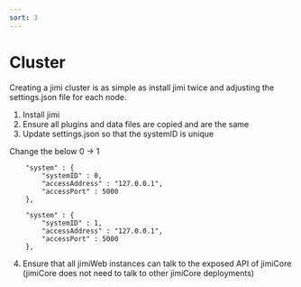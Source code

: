 ```yaml
---
sort: 3
---
```


# Cluster

Creating a jimi cluster is as simple as install jimi twice and adjusting the settings.json file for each node.


1. Install jimi
2. Ensure all plugins and data files are copied and are the same
3. Update settings.json so that the systemID is unique

Change the below 0 -> 1

```
    "system" : {
        "systemID" : 0,
        "accessAddress" : "127.0.0.1",
        "accessPort" : 5000
    },
```


```
    "system" : {
        "systemID" : 1,
        "accessAddress" : "127.0.0.1",
        "accessPort" : 5000
    },
```


4. Ensure that all jimiWeb instances can talk to the exposed API of jimiCore (jimiCore does not need to talk to other jimiCore deployments)